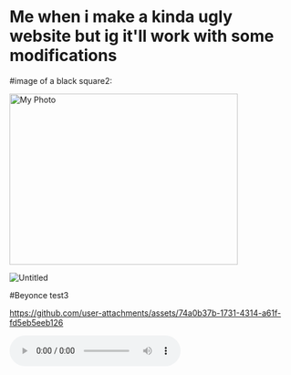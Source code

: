 # **Me when i make a kinda ugly website but ig it'll work with some modifications**

#image of a black square2:

<img src="(https://github.com/user-attachments/assets/058657e1-a198-4edb-9200-a1c7bf4a689e)" width="400" height="300" alt="My Photo">


![Untitled](<img src="(https://github.com/user-attachments/assets/058657e1-a198-4edb-9200-a1c7bf4a689e)" width="400" height="300" alt="My Photo">
)



#Beyonce test3

https://github.com/user-attachments/assets/74a0b37b-1731-4314-a61f-fd5eb5eeb126
<!-- Put this where you want the player to appear: -->
<audio id="bg-music" controls loop autoplay>
  <source src="https://github.com/user-attachments/assets/74a0b37b-1731-4314-a61f-fd5eb5eeb126" type="audio/mpeg">
</audio>
